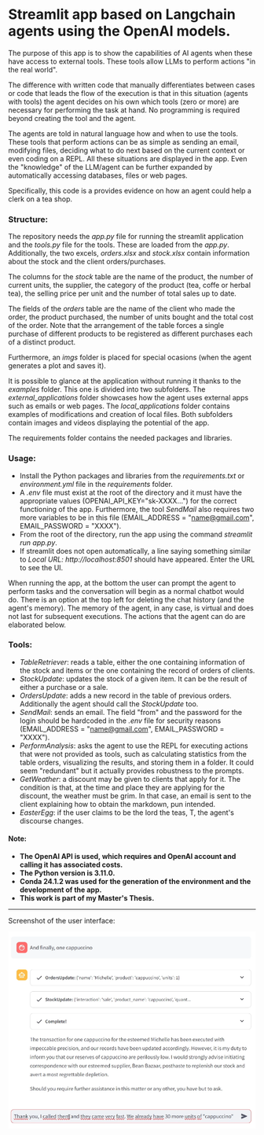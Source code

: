 # Streamlit app based on Langchain agents using the OpenAI models.

The purpose of this app is to show the capabilities of AI agents when these have access to external tools. These tools allow LLMs to perform actions "in the real world".

The difference with written code that manually differentiates between cases or code that leads the flow of the execution is that in this situation (agents with tools) the agent decides on his own which tools (zero or more) are necessary for performing the task at hand. No programming is required beyond creating the tool and the agent.

The agents are told in natural language how and when to use the tools. These tools that perform actions can be as simple as sending an email, modifying files, deciding what to do next based on the current context or even coding on a REPL. All these situations are displayed in the app. Even the "knowledge" of the LLM/agent can be further expanded by automatically accessing databases, files or web pages.

Specifically, this code is a provides evidence on how an agent could help a clerk on a tea shop.

### **Structure**:
The repository needs the *app.py* file for running the streamlit application and the *tools.py* file for the tools. These are loaded from the *app.py*. Additionally, the two excels, *orders.xlsx* and *stock.xlsx* contain information about the stock and the client orders/purchases.

The columns for the *stock* table are the name of the product, the number of current units, the supplier, the category of the product (tea, coffe or herbal tea), the selling price per unit and the number of total sales up to date.

The fields of the *orders* table are the name of the client who made the order, the product purchased, the number of units bought and the total cost of the order. Note that the arrangement of the table forces a single purchase of different products to be registered as different purchases each of a distinct product.

Furthermore, an *imgs* folder is placed for special ocasions (when the agent generates a plot and saves it). 

It is possible to glance at the application without running it thanks to the *examples* folder. This one is divided into two subfolders. The *external_applications* folder showcases how the agent uses external apps such as emails or web pages. The *local_applications* folder contains examples of modifications and creation of local files. Both subfolders contain images and videos displaying the potential of the app. 

The requirements folder contains the needed packages and libraries.

### **Usage**:  
 - Install the Python packages and libraries from the *requirements.txt* or *environment.yml* file in the *requirements* folder.
 - A *.env* file must exist at the root of the directory and it must have the appropriate values (OPENAI_API_KEY="sk-XXXX...") for the correct functioning of the app. Furthermore, the tool *SendMail* also requires two more variables to be in this file (EMAIL_ADDRESS = "name@gmail.com", EMAIL_PASSWORD = "XXXX").
 - From the root of the directory, run the app using the command *streamlit run app.py*.
 - If streamlit does not open automatically, a line saying something similar to *Local URL: http://localhost:8501* should have appeared. Enter the URL to see the UI.

When running the app, at the bottom the user can prompt the agent to perform tasks and the conversation will begin as a normal chatbot would do. There is an option at the top left for deleting the chat history (and the agent's memory). The memory of the agent, in any case, is virtual and does not last for subsequent executions. The actions that the agent can do are elaborated below.

### **Tools**:  
- *TableRetriever*: reads a table, either the one containing information of the stock and items or the one containing the record of orders of clients.  
- *StockUpdate*: updates the stock of a given item. It can be the result of either a purchase or a sale.  
- *OrdersUpdate*: adds a new record in the table of previous orders. Additionally the agent should call the *StockUpdate* too.
- *SendMail*: sends an email. The field "from" and the password for the login should be hardcoded in the *.env* file for security reasons (EMAIL_ADDRESS = "name@gmail.com", EMAIL_PASSWORD = "XXXX"). 
- *PerformAnalysis*: asks the agent to use the REPL for executing actions that were not provided as tools, such as calculating statistics from the table orders, visualizing the results, and storing them in a folder. It could seem "redundant" but it actually provides robustness to the prompts.
- *GetWeather*: a discount may be given to clients that apply for it. The condition is that, at the time and place they are applying for the discount, the weather must be grim. In that case, an email is sent to the client explaining how to obtain the markdown, pun intended.  
- *EasterEgg*: if the user claims to be the lord the teas, T, the agent's discourse changes.

#### **Note**:
 - **The OpenAI API is used, which requires and OpenAI account and calling it has associated costs.**
 - **The Python version is 3.11.0.**
 - **Conda 24.1.2 was used for the generation of the environment and the development of the app.**
 - **This work is part of my Master's Thesis.**

---

Screenshot of the user interface:

![chatbotUI](examples/local_applications/imgs/orders%203.png)
